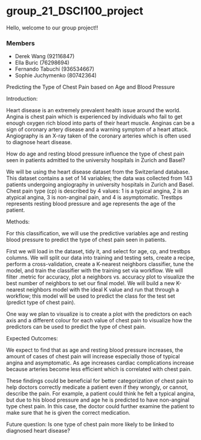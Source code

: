 # group_21_DSCI100_project

Hello, welcome to our group project!!

### Members
- Derek Wang (92116847)
- Ella Buric (76298694)
- Fernando Tabuchi (936534667)
- Sophie Juchymenko (80742364)

Predicting the Type of Chest Pain based on Age and Blood Pressure
 
Introduction:
 
Heart disease is an extremely prevalent health issue around the world. Angina is chest pain which is experienced by individuals who fail to get enough oxygen rich blood into parts of their heart muscle. Anginas can be a sign of coronary artery disease and a warning symptom of a heart attack. Angiography is an X-ray taken of the coronary arteries which is often used to diagnose heart disease. 
 
How do age and resting blood pressure influence the type of chest pain seen in patients admitted to the university hospitals in Zurich and Basel?
 
We will be using the heart disease dataset from the Switzerland database. This dataset contains a set of 14 variables; the data was collected from 143 patients undergoing angiography in university hospitals in Zurich and Basel. Chest pain type (cp) is described by 4 values:  1 is a typical angina, 2 is an atypical angina, 3 is non-anginal pain, and 4 is asymptomatic. Trestbps represents resting blood pressure and age represents the age of the patient.
 
Methods:
 
For this classification, we will use the predictive variables age and resting blood pressure to predict the type of chest pain seen in patients.

First we will load in the dataset, tidy it, and select for age, cp, and trestbps columns. We will split our data into training and testing sets, create a recipe, perform a cross-validation, create a K-nearest neighbors classifier, tune the model, and train the classifier with the training set via workflow. We will filter .metric for accuracy,  plot a neighbors vs. accuracy plot to visualize the best number of neighbors to set our final model. We will build a new K-nearest neighbors model with the ideal K value and run that through a workflow; this model will be used to predict the class for the test set (predict type of chest pain). 

One way we plan to visualize is to create a plot with the predictors on each axis and a different colour for each value of chest pain to visualize how the predictors can be used to predict the type of chest pain.
 
Expected Outcomes:
 
We expect to find that as age and resting blood pressure increases, the amount of cases of chest pain will increase especially those of typical angina and asymptomatic. As  age increases cardiac complications increase because arteries become less efficient which is correlated with chest pain.
 
These findings could be beneficial for better categorization of chest pain to help doctors correctly medicate a patient even if they wrongly, or cannot, describe the pain. For example, a patient could think he felt a typical angina, but due to his blood pressure and age he is predicted to have non-anginal type chest pain. In this case, the doctor could further examine the patient to make sure that he is given the correct medication.

Future question: Is one type of chest pain more likely to be linked to diagnosed heart disease? 

